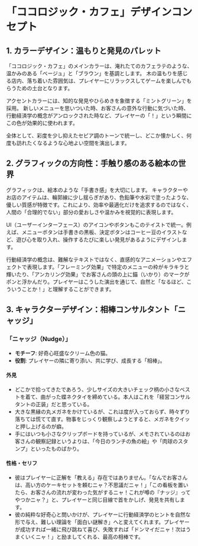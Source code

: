 # 「ココロジック・カフェ」デザインコンセプト

## 1. カラーデザイン：温もりと発見のパレット

「ココロジック・カフェ」のメインカラーは、淹れたてのカフェラテのような、温かみのある「ベージュ」と「ブラウン」を基調とします。 木の温もりを感じる店内、落ち着いた雰囲気は、プレイヤーにリラックスしてゲームを楽しんでもらうための土台となります。

アクセントカラーには、知的な発見やひらめきを象徴する「ミントグリーン」を採用。 新しいメニューを思いついた時、お客さんの意外な行動に気づいた時、行動経済学の概念がアンロックされた時など、プレイヤーの「！」という瞬間にこの色が効果的に使われます。

全体として、彩度を少し抑えたセピア調のトーンで統一し、どこか懐かしく、何度も訪れたくなるような心地よい空間を演出します。

## 2. グラフィックの方向性：手触り感のある絵本の世界

グラフィックは、絵本のような「手書き感」を大切にします。
キャラクターやお店のアイテムは、輪郭線に少し揺らぎがあり、色鉛筆や水彩で塗ったような、優しい質感が特徴です。これにより、効率や最適化だけを追求するのではなく、人間の「合理的でない」部分の愛おしさや温かみを視覚的に表現します。

UI（ユーザーインターフェース）のアイコンやボタンもこのテイストで統一。例えば、メニューボタンは手書きの黒板、決定ボタンはコーヒー豆のイラストなど、遊び心を取り入れ、操作するたびに楽しい発見があるようにデザインします。

行動経済学の概念は、難解なテキストではなく、直感的なアニメーションやエフェクトで表現します。「フレーミング効果」で特定のメニューの枠がキラキラと輝いたり、「アンカリング効果」でお客さんの頭の上に錨（いかり）のマークがポンと浮かんだり。プレイヤーはこうした演出を通じて、自然と「なるほど、こういうことか！」と理解することができます。

## 3. キャラクターデザイン：相棒コンサルタント「ニャッジ」

### 「ニャッジ（Nudge）」

- **モチーフ**: 好奇心旺盛なクリーム色の猫。
- **役割**: プレイヤーの隣に寄り添い、共に学び、成長する「相棒」。

#### 外見

- どこかで拾ってきたであろう、少しサイズの大きいチェック柄の小さなベストを着て、曲がった蝶ネクタイを締めている。本人はこれを「経営コンサルタントの正装」だと思っている。
- 大きな黒縁の丸メガネをかけているが、これは度が入っておらず、時々ずり落ちては慌てて直す。物事をじっくり観察しようとすると、メガネをクイッと押し上げるのが癖。
- 手にはいつも小さなクリップボードを持っているが、メモされているのはお客さんの観察記録というよりは、「今日のランチの魚の絵」や「肉球のスタンプ」といったものばかり。

#### 性格・セリフ

- 彼はプレイヤーに正解を「教える」存在ではありません。「なんでお客さんは、高い方のケーキセットを頼むニャ？不思議だニャ！」「この看板を置いたら、お客さんの流れが変わった気がするニャ！これが噂の『ナッジ』ってやつかニャ？」と、プレイヤーと同じ目線で首をかしげ、発見を共有します。
- 彼の純粋な好奇心と問いかけが、プレイヤーに行動経済学のヒントを自然な形で与え、難しい理論を「面白い謎解き」へと変えてくれます。プレイヤーが成功すれば一緒に飛び跳ねて喜び、失敗すれば「ドンマイだニャ！次はうまくいくニャ！」と励ましてくれる、最高の相棒です。
